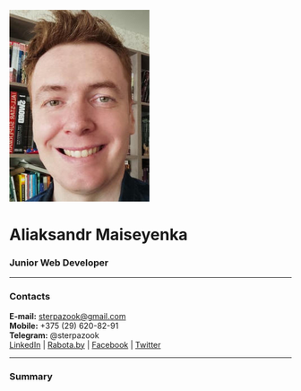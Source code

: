 ![applicant's photo](/pics/am-photo.jpg "Aliaksandr Maiseyenka")
# Aliaksandr Maiseyenka
### Junior Web Developer
------------
### Contacts
**E-mail:** sterpazook@gmail.com\
**Mobile:** +375 (29) 620-82-91\
**Telegram:** @sterpazook\
[LinkedIn](https://www.linkedin.com/in/%D0%B0%D0%BB%D0%B5%D0%BA%D1%81%D0%B0%D0%BD%D0%B4%D1%80-%D0%BC%D0%BE%D0%B8%D1%81%D0%B5%D0%B5%D0%BD%D0%BA%D0%BE-395a42243 "Aliaksandr Maiseyenka") | [Rabota.by](https://rabota.by/applicant/resumes/view?resume=49525750ff09ea1ed50039ed1f56426d594446 "Aliaksandr Maiseyenka") | [Facebook](https://www.facebook.com/alexander.moiseyenko "Aliaksandr Maiseyenka") | [Twitter](https://www.twitter.com/sterpazook "sterpazook")

----------------------
### Summary

